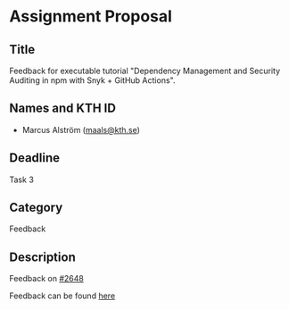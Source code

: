 # Assignment Proposal

## Title
Feedback for executable tutorial "Dependency Management and Security Auditing in npm with Snyk + GitHub Actions".

## Names and KTH ID

  - Marcus Alström (maals@kth.se)

## Deadline

Task 3
## Category

Feedback
## Description
Feedback on [#2648](https://github.com/KTH/devops-course/pull/2648)

Feedback can be found [here](https://github.com/KTH/devops-course/pull/2648#issuecomment-2416927663)
